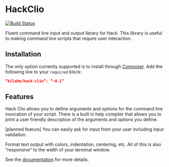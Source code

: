 HackClio
========
[![Build Status](https://travis-ci.org/kilahm/HackClio.svg?branch=master)](https://travis-ci.org/kilahm/HackClio)

Fluent command line input and output library for Hack.  This library is useful to making command line scripts that require user interaction.

## Installation

The only option currently supported is to install through [Composer](https://getcomposer.org/).  Add the following line to your `required` block:

```json
“kilahm/hack-clio”: “~0.1”
```

## Features

Hack Clio allows you to define arguments and options for the command line invocation of your script. There is a built in help compiler that allows
you to print a user friendly description of the arguments and options you define.

\[planned feature\] You can easily ask for input from your user including input validation.

Format text output with colors, indentation, centering, etc.  All of this is also “responsive” to the width of your terminal window.

See the [documentation](http://hackclio.readthedocs.org/en/latest/) for more details.
